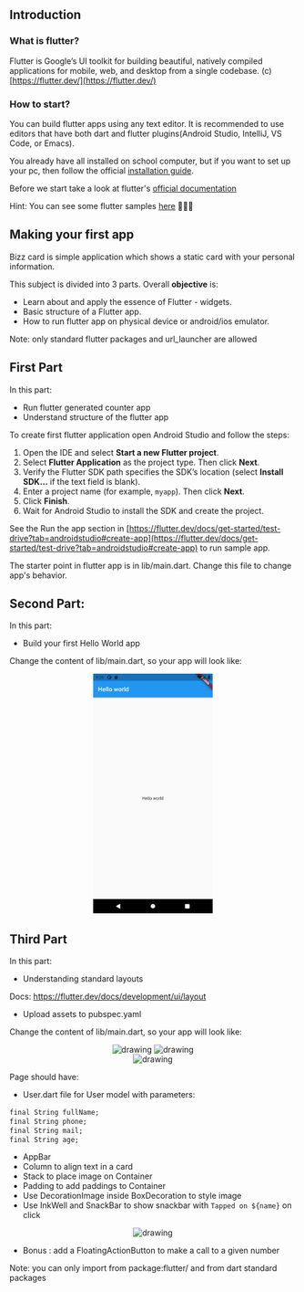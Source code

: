 ## Introduction

### What is flutter?

Flutter is Google’s UI toolkit for building beautiful, natively compiled applications for mobile, web, and desktop from a single codebase. (c) [https://flutter.dev/](https://flutter.dev/)

### How to start?

You can build flutter apps using any text editor. It is recommended to use editors that have both dart and flutter plugins(Android Studio, IntelliJ, VS Code, or Emacs).

You already have all installed on school computer, but if you want to set up your pc, then follow the official [installation guide](https://flutter.dev/docs/get-started/install).

Before we start take a look at flutter's [official documentation](https://flutter.dev/docs)

Hint: You can see some flutter samples [here](https://flutter.github.io/samples/#?type=cookbook) 👩🏽‍🍳

## Making your first app

Bizz card is simple application which shows a static card with your personal information.

This subject is divided into 3 parts. Overall **objective** is:

- Learn about and apply the essence of Flutter - widgets.
- Basic structure of a Flutter app.
- How to run flutter app on physical device or android/ios emulator.

Note: only standard flutter packages and url_launcher are allowed

## First Part

In this part:

- Run flutter generated counter app
- Understand structure of the flutter app

To create first flutter application open Android Studio and follow the steps:

1. Open the IDE and select **Start a new Flutter project**.
2. Select **Flutter Application** as the project type. Then click **Next**.
3. Verify the Flutter SDK path specifies the SDK’s location
   (select **Install SDK…** if the text field is blank).
4. Enter a project name (for example, `myapp`). Then click **Next**.
5. Click **Finish**.
6. Wait for Android Studio to install the SDK and create the project.

See the Run the app section in [https://flutter.dev/docs/get-started/test-drive?tab=androidstudio#create-app](https://flutter.dev/docs/get-started/test-drive?tab=androidstudio#create-app) to run sample app.

The starter point in flutter app is in lib/main.dart. Change this file to change app's behavior.

## Second Part:

In this part:

- Build your first Hello World app

Change the content of lib/main.dart, so your app will look like:

<center>
<img src="https://github.com/alem-01/alem_public/blob/master/resources/bizzCard.01.png" alt="drawing" width="210" height = "420"/>
</center>

## Third Part

In this part:

- Understanding standard layouts

Docs: https://flutter.dev/docs/development/ui/layout

- Upload assets to pubspec.yaml

Change the content of lib/main.dart, so your app will look like:

<center>

<img src="https://s3.us-west-2.amazonaws.com/secure.notion-static.com/df6b0ee7-0661-45dc-8473-58e242bbd348/Screenshot_1616759147.png?X-Amz-Algorithm=AWS4-HMAC-SHA256&X-Amz-Credential=AKIAT73L2G45O3KS52Y5%2F20210412%2Fus-west-2%2Fs3%2Faws4_request&X-Amz-Date=20210412T125612Z&X-Amz-Expires=86400&X-Amz-Signature=0bd3f8b1cab73dba2718231c28877764c4e33e07f96456bec6fa8bfde66cda87&X-Amz-SignedHeaders=host&response-content-disposition=filename%20%3D%22Screenshot_1616759147.png%22" alt="drawing" style="width:200px !important"/>

<img src="https://s3.us-west-2.amazonaws.com/secure.notion-static.com/f7364c96-eb2b-4e4b-bfcb-e08411a77a3b/Screenshot_1616761636.png?X-Amz-Algorithm=AWS4-HMAC-SHA256&X-Amz-Credential=AKIAT73L2G45O3KS52Y5%2F20210412%2Fus-west-2%2Fs3%2Faws4_request&X-Amz-Date=20210412T125615Z&X-Amz-Expires=86400&X-Amz-Signature=03073cab809c88348dbbfd0350c2befd47d9ebd73622a37acc080d2ea882804c&X-Amz-SignedHeaders=host&response-content-disposition=filename%20%3D%22Screenshot_1616761636.png%22" alt="drawing" style="width:200px !important"/>

</center>

<center>

<img src="https://s3.us-west-2.amazonaws.com/secure.notion-static.com/55962bd3-8dda-4de1-9e51-f5098a599b68/Screenshot_1616764154.png?X-Amz-Algorithm=AWS4-HMAC-SHA256&X-Amz-Credential=AKIAT73L2G45O3KS52Y5%2F20210412%2Fus-west-2%2Fs3%2Faws4_request&X-Amz-Date=20210412T125626Z&X-Amz-Expires=86400&X-Amz-Signature=0a603f970af807bfc2a7cd9dcae2615a4d5b8eedbcb512cf33ae6c6fb0d8f98c&X-Amz-SignedHeaders=host&response-content-disposition=filename%20%3D%22Screenshot_1616764154.png%22" alt="drawing"/>

</center>

Page should have:

- User.dart file for User model with parameters:

```
final String fullName;
final String phone;
final String mail;
final String age;
```

- AppBar
- Column to align text in a card
- Stack to place image on Container
- Padding to add paddings to Container
- Use DecorationImage inside BoxDecoration to style image
- Use InkWell and SnackBar to show snackbar with `Tapped on ${name}` on click

<center>

<img src="https://s3.us-west-2.amazonaws.com/secure.notion-static.com/213e8521-d435-4dd5-bf99-c3c6a9831f3b/Screenshot_1616762553.png?X-Amz-Algorithm=AWS4-HMAC-SHA256&X-Amz-Credential=AKIAT73L2G45O3KS52Y5%2F20210412%2Fus-west-2%2Fs3%2Faws4_request&X-Amz-Date=20210412T125658Z&X-Amz-Expires=86400&X-Amz-Signature=c67e0f88bc60f1fdd61d27e1d789b865e52d6450d02fa0e1455963f599d2b43c&X-Amz-SignedHeaders=host&response-content-disposition=filename%20%3D%22Screenshot_1616762553.png%22" alt="drawing" style="width:200px !important"/>

</center>

- Bonus : add a FloatingActionButton to make a call to a given number

Note: you can only import from package:flutter/ and from dart standard packages
